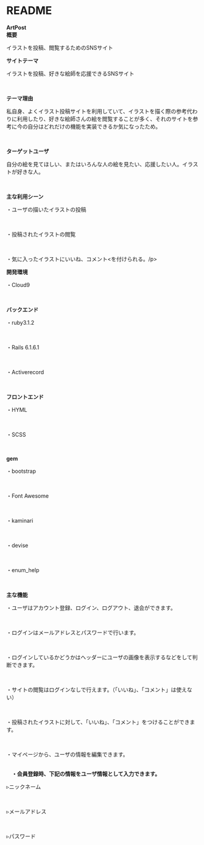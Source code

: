 # README

<strong>ArtPost</strong><br>
<strong>概要</strong><br>
<p>イラストを投稿、閲覧するためのSNSサイト</p>
  
<strong>サイトテーマ</strong><br>
 <p>イラストを投稿、好きな絵師を応援できるSNSサイト</p><br>
 
 <strong>テーマ理由</strong><br>
 <p>私自身、よくイラスト投稿サイトを利用していて、イラストを描く際の参考代わりに利用したり、好きな絵師さんの絵を閲覧することが多く、それのサイトを参考に今の自分はどれだけの機能を実装できるか気になったため。 </p><br>
 
 <strong>ターゲットユーザ</strong><br>
 <p>自分の絵を見てほしい、またはいろんな人の絵を見たい、応援したい人。イラストが好きな人。</p><br>
 
 <strong>主な利用シーン</strong><br>
 <p>・ユーザの描いたイラストの投稿</p><br>
 <p>・投稿されたイラストの閲覧</p><br>
 <p>・気に入ったイラストにいいね、コメント<を付けられる。/p><br>
  
  <strong>開発環境</strong><br>
  <p>・Cloud9</p><br>
  
  <strong>バックエンド</strong><br>
  <p>・ruby3.1.2</p><br>
  <p>・Rails 6.1.6.1</p><br>
  <p>・Activerecord</p><br>
  
  <strong>フロントエンド</strong><br>
  <p>・HYML</p><br>
  <p>・SCSS</p><br>
  
  <strong>gem</strong><br>
  <p>・bootstrap</p><br>
  <p>・Font Awesome</p><br>
  <p>・kaminari</p><br>
  <p>・devise</p><br>
  <p>・enum_help</p><br>
  
  <strong>主な機能</strong><br>
  <p>・ユーザはアカウント登録、ログイン、ログアウト、退会ができます。</p><br>
  <p>・ログインはメールアドレスとパスワードで行います。</p><br>
  <p>・ログインしているかどうかはヘッダーにユーザの画像を表示するなどをして判断できます。</p><br>
  <p>・サイトの閲覧はログインなしで行えます。（「いいね」、「コメント」は使えない）</p><br>
  <p>・投稿されたイラストに対して、「いいね」、「コメント」をつけることができます。</p><br>
  <p>・マイページから、ユーザの情報を編集できます。</p><br>
　<strong>・会員登録時、下記の情報をユーザ情報として入力できます。</strong><br>
  <p>▹ニックネーム</p><br>
  <p>▹メールアドレス</p><br>
  <p>▹パスワード</p><br>

